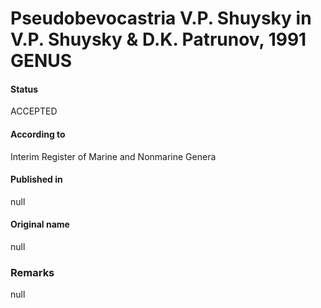 # Pseudobevocastria V.P. Shuysky in V.P. Shuysky & D.K. Patrunov, 1991 GENUS

#### Status
ACCEPTED

#### According to
Interim Register of Marine and Nonmarine Genera

#### Published in
null

#### Original name
null

### Remarks
null